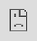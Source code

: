 <iframe src="https://pavly-gerges.github.io/pavly-gerges/lib/header.html" allowfullscreen width="100%" height="100%" class="embedded-iframe"         style="border: none; margin: 0; padding: 0; display: block; position: absolute; top: 0; left: 0; width: 100vw; height: 100vh;" 
>
</iframe>


<iframe src="https://pavly-gerges.github.io/pavly-gerges/lib/footer.html" allowfullscreen width="100%" height="100%" class="embedded-iframe" style="./lib/styles.css">
</iframe>

